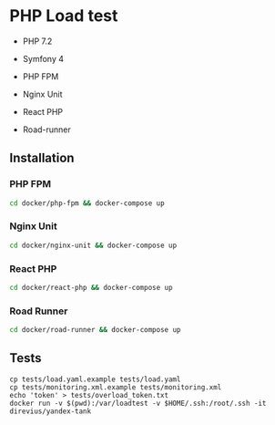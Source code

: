 # PHP Load test


* PHP 7.2
* Symfony 4


* PHP FPM
* Nginx Unit
* React PHP
* Road-runner


## Installation
### PHP FPM
```sh
cd docker/php-fpm && docker-compose up
```

### Nginx Unit
```sh
cd docker/nginx-unit && docker-compose up
```

### React PHP
```sh
cd docker/react-php && docker-compose up
```

### Road Runner
```sh
cd docker/road-runner && docker-compose up
```

## Tests
```
cp tests/load.yaml.example tests/load.yaml
cp tests/monitoring.xml.example tests/monitoring.xml
echo 'token' > tests/overload_token.txt
docker run -v $(pwd):/var/loadtest -v $HOME/.ssh:/root/.ssh -it direvius/yandex-tank
```